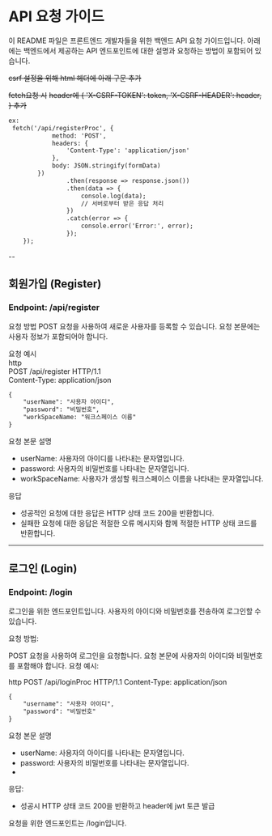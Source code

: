 # API 요청 가이드
이 README 파일은 프론트엔드 개발자들을 위한 백엔드 API 요청 가이드입니다. 아래에는 백엔드에서 제공하는 API 엔드포인트에 대한 설명과 요청하는 방법이 포함되어 있습니다.

~~csrf 설정을 위해 html 헤더에 아래 구문 추가~~

~~<meta name="_csrf" content="{{_csrf.token}}"/>~~
~~<meta name="_csrf_header" content="{{_csrf.headerName}}"/>~~ 

~~fetch요청 시~~
~~header에 { 'X-CSRF-TOKEN': token, 'X-CSRF-HEADER': header, } 추가~~
```html
ex:  
 fetch('/api/registerProc', {
            method: 'POST',
            headers: {
                'Content-Type': 'application/json'
            },
            body: JSON.stringify(formData)
        })
                .then(response => response.json())
                .then(data => {
                    console.log(data);
                    // 서버로부터 받은 응답 처리
                })
                .catch(error => {
                    console.error('Error:', error);
                });
    });
```
--
## 회원가입 (Register)
### Endpoint: /api/register

요청 방법
POST 요청을 사용하여 새로운 사용자를 등록할 수 있습니다. 요청 본문에는 사용자 정보가 포함되어야 합니다.

요청 예시  
http  
POST /api/register HTTP/1.1  
Content-Type: application/json  
```html
{  
    "userName": "사용자 아이디",  
    "password": "비밀번호",  
    "workSpaceName: "워크스페이스 이름"
}  
```
요청 본문 설명
- userName: 사용자의 아이디를 나타내는 문자열입니다.
- password: 사용자의 비밀번호를 나타내는 문자열입니다.
- workSpaceName: 사용자가 생성할 워크스페이스 이름을 나타내는 문자열입니다.

응답
- 성공적인 요청에 대한 응답은 HTTP 상태 코드 200을 반환합니다.
- 실패한 요청에 대한 응답은 적절한 오류 메시지와 함께 적절한 HTTP 상태 코드를 반환합니다.

---
## 로그인 (Login)
### Endpoint: /login

로그인을 위한 엔드포인트입니다. 사용자의 아이디와 비밀번호를 전송하여 로그인할 수 있습니다.

요청 방법:

POST 요청을 사용하여 로그인을 요청합니다. 요청 본문에 사용자의 아이디와 비밀번호를 포함해야 합니다.
요청 예시:

http
POST /api/loginProc HTTP/1.1
Content-Type: application/json
```html
{  
    "username": "사용자 아이디",  
    "password": "비밀번호"  
}
```
요청 본문 설명

- userName: 사용자의 아이디를 나타내는 문자열입니다.
- password: 사용자의 비밀번호를 나타내는 문자열입니다.
- 
응답:
- 성공시 HTTP 상태 코드 200을 반환하고 header에 jwt 토큰 발급


요청을 위한 엔드포인트는 /login입니다.
